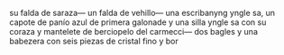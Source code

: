 su falda de saraza—
un falda de vehillo—
una escribanyng yngle
sa, un capote de panío azul de primera galonade y una silla yngle
sa con su coraza y mantelete de berciopelo del carmecci—
dos bagles y una babezera con seis piezas de cristal fino y bor